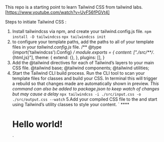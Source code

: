 This repo is a starting point to learn Tailwind CSS from tailwind labs.
[https://www.youtube.com/watch?v=UvF56fPGVt4]

Steps to initiate Tailwind CSS :

1. Install tailwindcss via npm, and create your tailwind.config.js file. 
    `npm install -D tailwindcss`
    `npx tailwindcss init `
2. to configure your template paths, add the paths to all of your template files in your *tailwind.config.js* file.
    /** @type {import('tailwindcss').Config} */
        module.exports = {
        content: ["./src/**/*.{html,js}"],
        theme: {
            extend: {},
        },
        plugins: [],
        }
3. Add the @tailwind directives for each of Tailwind’s layers to your main CSS file.
    @tailwind base;
    @tailwind components;
    @tailwind utilities;
4. Start the Tailwind CLI build process. Run the CLI tool to scan your template files for classes and build your CSS. In terminal this will trigger a rebuild so that changes made are automatically shown in preview.  *This command can also be added to package.json to keep watch of changes but may cause a delay*
    `npx tailwindcss -i ./src/input.css -o ./src/output.css --watch`
5.Add your compiled CSS file to the <head> and start using Tailwind’s utility classes to style your content.
    `<!doctype html>
    <html>
    <head>
    <meta charset="UTF-8">
    <meta name="viewport" content="width=device-width, initial-scale=1.0">
    **<link href="./output.css" rel="stylesheet">**
    </head>
    <body>
    <h1 class="text-3xl font-bold underline">
        Hello world!
    </h1>
    </body>
    </html>`